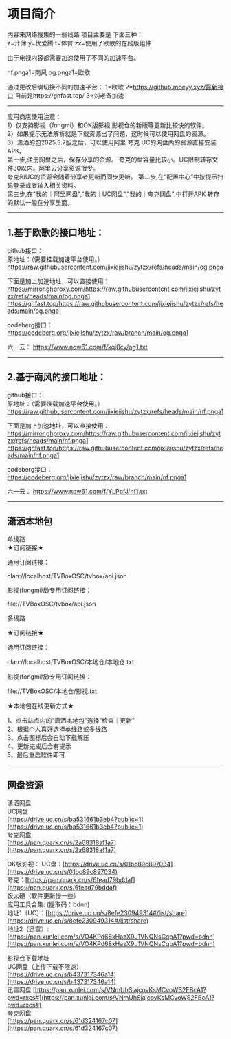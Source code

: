 # 项目简介  
内容来网络搜集的一些线路
项目主要是 下面三种：  
z=汁薄  y=优爱腾 t=体育   zx=使用了欧歌的在线版组件

  
由于电视内容都需要加速使用了不同的加速平台。 


nf.pnga1=南风
og.pnga1=欧歌


通过更改后缀切换不同的加速平台：
1=欧歌
2=https://github.moeyy.xyz/最新接口 目前是https://ghfast.top/
3=刘老备加速

************************************************************************    
应用商店使用注意：  
1）仅支持影视（fongmi）和OK版影视 影视仓的新版等更新比较快的软件。  
2）如果提示无法解析就是下载资源出了问题，这时候可以使用网盘的资源。  
3）潇洒的包2025.3.7版之后，可以使用阿里 夸克 UC的网盘内的资源直接安装APK。  
第一步,注册网盘之后，保存分享的资源。
夸克的盘容量比较小。UC限制转存文件30以内。阿里云分享资源很少。  
夸克和UC的资源会随着分享者更新而同步更新。
第二步,在“配置中心”中按提示扫码登录或者输入相关资料。  
第三步,在"我的｜阿里网盘","我的｜UC网盘","我的｜夸克网盘",中打开APK 转存的默认一般在分享里面。  




************************************************************************    

## 1.基于欧歌的接口地址：
github接口：    
原地址：（需要挂载加速平台使用。）   
https://raw.githubusercontent.com/jixiejishu/zytzx/refs/heads/main/og.pnga   


下面是加上加速地址，可以直接使用：   
https://mirror.ghproxy.com/https://raw.githubusercontent.com/jixiejishu/zytzx/refs/heads/main/og.pnga1    
https://ghfast.top/https://raw.githubusercontent.com/jixiejishu/zytzx/refs/heads/main/og.pnga1       

codeberg接口：  
https://codeberg.org/jixiejishu/zytzx/raw/branch/main/og.pnga1   

六一云：
https://www.now61.com/f/kqj0cy/og1.txt


************************************************************************    

## 2.基于南风的接口地址：
github接口：    
原地址：（需要挂载加速平台使用。）   
https://raw.githubusercontent.com/jixiejishu/zytzx/refs/heads/main/nf.pnga1   


下面是加上加速地址，可以直接使用：   
https://mirror.ghproxy.com/https://raw.githubusercontent.com/jixiejishu/zytzx/refs/heads/main/nf.pnga1  
https://ghfast.top/https://raw.githubusercontent.com/jixiejishu/zytzx/refs/heads/main/nf.pnga1      

codeberg接口：  
https://codeberg.org/jixiejishu/zytzx/raw/branch/main/nf.pnga1    

六一云：
https://www.now61.com/f/YLPpfJ/nf1.txt


************************************************************************    


## 潇洒本地包    
单线路   
★订阅链接★   

通用订阅链接：  

clan://localhost/TVBoxOSC/tvbox/api.json   

影视(fongmi版)专用订阅链接：   

file://TVBoxOSC/tvbox/api.json   

多线路    

★订阅链接★   

通用订阅链接：   

clan://localhost/TVBoxOSC/本地仓/本地仓.txt   

影视(fongmi版)专用订阅链接：   

file://TVBoxOSC/本地仓/影视.txt   

★本地包在线更新方式★    

1、点击站点内的“潇洒本地包”选择“检查｜更新”  
2、根据个人喜好选择单线路或多线路   
3、点击图标后会自动下载解压   
4、更新完成后会有提示   
5、最后重启软件即可  



*****************************************************************************  
##  网盘资源  
潇洒网盘    
UC网盘    
[https://drive.uc.cn/s/ba531661b3eb4?public=1](https://drive.uc.cn/s/ba531661b3eb4?public=1)    
夸克网盘    
[https://pan.quark.cn/s/2a68318af1a7](https://pan.quark.cn/s/2a68318af1a7)    

OK版影视：
UC盘：[https://drive.uc.cn/s/01bc89c897034](https://drive.uc.cn/s/01bc89c897034)    
夸克：[https://pan.quark.cn/s/6fead79bddaf](https://pan.quark.cn/s/6fead79bddaf)   
饭太硬（软件更新慢一些）   
应用工具合集: (提取码：bdnn)      
地址1（UC）：[https://drive.uc.cn/s/8efe230949314#/list/share](https://drive.uc.cn/s/8efe230949314#/list/share)    
地址2（迅雷）:[https://pan.xunlei.com/s/VO4KPd68xHazX9u1VNQNsCqpA1?pwd=bdnn](https://pan.xunlei.com/s/VO4KPd68xHazX9u1VNQNsCqpA1?pwd=bdnn)   


影视仓下载地址   
UC网盘（上传下载不限速）     
[https://drive.uc.cn/s/b437317346a14](https://drive.uc.cn/s/b437317346a14)    
迅雷网盘 
[https://pan.xunlei.com/s/VNmUhSiajcovKsMCvoWS2FBcA1?pwd=rxcs#](https://pan.xunlei.com/s/VNmUhSiajcovKsMCvoWS2FBcA1?pwd=rxcs#)    
夸克网盘    
[https://pan.quark.cn/s/61d324167c07](https://pan.quark.cn/s/61d324167c07)    
